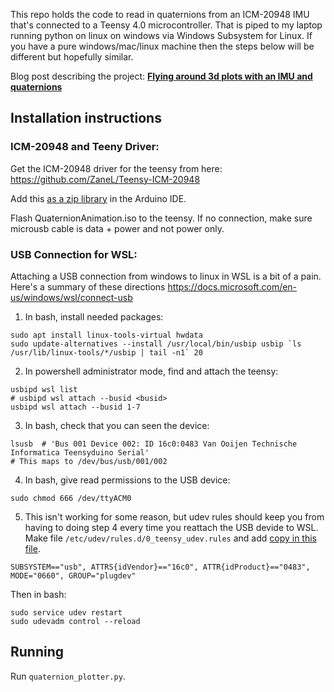 This repo holds the code to read in quaternions from an ICM-20948 IMU that's connected to a Teensy 4.0 microcontroller. That is piped to my laptop running python on linux on windows via Windows Subsystem for Linux. If you have a pure windows/mac/linux machine then the steps below will be different but hopefully similar.

Blog post describing the project: **[Flying around 3d plots with an IMU and quaternions](https://theshamblog.com/flying-around-3d-plots-with-an-imu-and-quaternions/)**

## Installation instructions

### ICM-20948 and Teeny Driver:

Get the ICM-20948 driver for the teensy from here: https://github.com/ZaneL/Teensy-ICM-20948

Add this [as a zip library](https://docs.arduino.cc/software/ide-v1/tutorials/installing-libraries) in the Arduino IDE.

Flash QuaternionAnimation.iso to the teensy. If no connection, make sure microusb cable is data + power and not power only.

### USB Connection for WSL:

Attaching a USB connection from windows to linux in WSL is a bit of a pain. Here's a summary of these directions
https://docs.microsoft.com/en-us/windows/wsl/connect-usb

1) In bash, install needed packages:
```
sudo apt install linux-tools-virtual hwdata
sudo update-alternatives --install /usr/local/bin/usbip usbip `ls /usr/lib/linux-tools/*/usbip | tail -n1` 20
```

2) In powershell administrator mode, find and attach the teensy:
```
usbipd wsl list
# usbipd wsl attach --busid <busid>
usbipd wsl attach --busid 1-7
```

3) In bash, check that you can seen the device:
```
lsusb  # 'Bus 001 Device 002: ID 16c0:0483 Van Ooijen Technische Informatica Teensyduino Serial'
# This maps to /dev/bus/usb/001/002
```

4) In bash, give read permissions to the USB device:

```
sudo chmod 666 /dev/ttyACM0  
```

5) This isn't working for some reason, but udev rules should keep you from having to doing step 4 every time you reattach the USB devide to WSL.
Make file `/etc/udev/rules.d/0_teensy_udev.rules` and add [copy in this file](https://github.com/arduino/OpenOCD/blob/master/contrib/60-openocd.rules).
```
SUBSYSTEM=="usb", ATTRS{idVendor}=="16c0", ATTR{idProduct}=="0483", MODE="0660", GROUP="plugdev"
```

Then in bash:
```
sudo service udev restart
sudo udevadm control --reload
```

## Running

Run `quaternion_plotter.py`.
